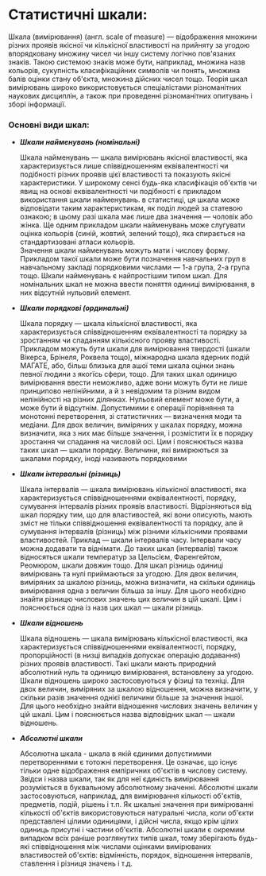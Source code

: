 
#                                                                Статистичні шкали:
   Шкала (вимірювання) (англ. scale of measure) — відображення множини різних проявів якісної чи кількісної властивості на прийняту за угодою впорядковану множину чисел чи іншу систему логічно пов'язаних знаків. Такою системою знаків може бути, наприклад, множина назв кольорів, сукупність класифікаційних символів чи понять, множина балів оцінки стану об'єкта, множина дійсних чисел тощо. Теорія шкал вимірювань широко використовується спеціалістами різноманітних наукових дисциплін, а також при проведенні різноманітних опитувань і зборі інформації.
    
### Основні види шкал:
   * ***Шкали найменувань (номінальні)***
   
      Шкала найменувань — шкала вимірювань якісної властивості, яка характеризується лише співвідношенням еквівалентності чи подібності різних проявів цієї властивості та  показують якісні характеристики. У широкому сенсі будь-яка класифікація об'єктів чи явищ на основі еквівалентності чи подібності є прикладом використання шкали найменувань. 
      в статистиці, ця шкала може відповідати таким характеристикам, як поділ людей за статевою ознакою; в цьому разі шкала має лише два значення — чоловік або жінка. Ще одним прикладом шкали найменувань може слугувати оцінка кольорів (синій, жовтий, зелений тощо), яка спирається на стандартизовані атласи кольорів.      
   Значення шкали найменувань можуть мати і числову форму. Прикладом такої шкали може бути позначення навчальних груп в навчальному закладі порядковими числами — 1-а група, 2-а група тощо. 
   Шкали найменувань є найпростішим типом шкал. Для номінальних шкал не можна ввести поняття одиниці вимірювання, в них відсутній нульовий елемент. 

   * ***Шкали порядкові (ординальні)***
   
      Шкала порядку — шкала кількісної властивості, яка характеризується співвідношенням еквівалентності та порядку за зростанням чи спаданням кількісного прояву властивості. Прикладом можуть бути шкали для вимірювання твердості (шкали Вікерса, Брінеля, Роквела тощо), міжнародна шкала ядерних подій МАГАТЕ, або, більш близька для ашої теми шкала оцінки знань певної людини з якогїсь сфери, тощо.
   Для таких шкал одиницю вимірювання ввести неможливо, адже вони можуть бути не лише принципово нелінійними, а й з невідомим та різним видом нелінійності на різних ділянках. Нульовий елемент може бути, а може бути й відсутнім. Допустимими є операції порівняння та монотонні перетворення, зі статистичних — визначення моди та медіани.
   Для двох величин, виміряних у шкалах порядку, можна визначити, яка з них має більше значення, і розмістити їх в порядку зростання чи спадання на числовій осі. Цим і пояснюється назва таких шкал — шкали порядку.
Величини, які вимірюються за шкалами порядку, іноді називають порядковими
   
   * ***Шкали інтервальні (різниць)***
   
      Шкала інтервалів — шкала вимірювань кількісної властивості, яка характеризується співвідношеннями еквівалентності, порядку, сумування інтервалів різних проявів властивості. Відрізняються від шкал порядку тим, що для властивостей, які вони описують, мають зміст не тільки співвідношення еквівалентності та порядку, але й сумування інтервалів (різниць) між різними кількісними проявами властивостей. Приклад — шкали інтервалів часу. Інтервали часу можна додавати та віднімати. До таких шкал (інтервалів) також відносяться шкали температур за Цельсієм, Фаренгейтом, Реомюром, шкали довжин тощо.
Для шкал різниць одиниці вимірювань та нулі приймаються за угодою. 
Для двох величин, виміряних за шкалою різниць, можна визначити, на скільки одиниць вимірювання одна з величин більша за іншу. Для цього необхідно знайти різницю числових значень цих величин в цій шкалі. Цим і пояснюється одна із назв цих шкал — шкали різниць.
   
   * ***Шкали відношень***
   
      Шкала відношень — шкала вимірювань кількісної властивості, яка характеризується співвідношеннями еквівалентності, порядку, пропорційності (в низці випадків допускає операцію додавання) різних проявів властивості.
Такі шкали мають природний абсолютний нуль та одиницю вимірювання, встановлену за угодою. 
Шкали відношень широко застосовуються у фізиці та техніці.
Для двох величин, виміряних за шкалою відношення, можна визначити, у скільки разів значення однієї величини більше за значення іншої. Для цього необхідно знайти відношення числових значень величин у цій шкалі. Цим і пояснюється назва відповідних шкал — шкали відношень.
   
   * ***Абсолютні шкали***
   
      Абсолютна шкала - шкала в якій єдиними допустимими перетвореннями є тотожні перетворення. Це означає, що існує тільки одне відображення емпіричних об'єктів в числову систему. Звідси і назва шкали, так як для неї єдиність вимірювання розуміється в буквальному абсолютному значенні.
   Абсолютні шкали застосовуються, наприклад, для вимірювання кількості об'єктів, предметів, подій, рішень і т.п. Як шкальні значення при вимірюванні кількості об'єктів використовуються натуральні числа, коли об'єкти представлені цілими одиницями, і дійсні числа, якщо крім цілих одиниць присутні і частини об'єктів.
Абсолютні шкали є окремим випадком всіх раніше розглянутих типів шкал, тому зберігають будь-які співвідношення між числами оцінками вимірюваних властивостей об'єктів: відмінність, порядок, відношення інтервалів, ставлення і різниця значень і т.д.
   
   
    
